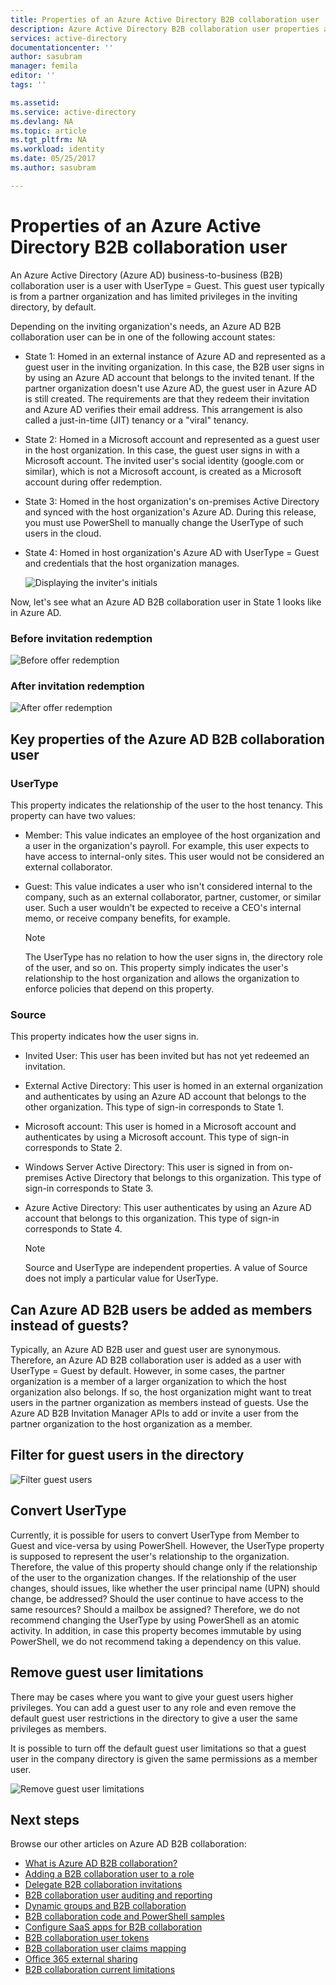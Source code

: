```yaml
---
title: Properties of an Azure Active Directory B2B collaboration user | Microsoft Docs
description: Azure Active Directory B2B collaboration user properties are configurable
services: active-directory
documentationcenter: ''
author: sasubram
manager: femila
editor: ''
tags: ''

ms.assetid:
ms.service: active-directory
ms.devlang: NA
ms.topic: article
ms.tgt_pltfrm: NA
ms.workload: identity
ms.date: 05/25/2017
ms.author: sasubram

---
```


# Properties of an Azure Active Directory B2B collaboration user

An Azure Active Directory (Azure AD) business-to-business (B2B) collaboration user is a user with UserType = Guest. This guest user typically is from a partner organization and has limited privileges in the inviting directory, by default.

Depending on the inviting organization's needs, an Azure AD B2B collaboration user can be in one of the following account states:

- State 1: Homed in an external instance of Azure AD and represented as a guest user in the inviting organization. In this case, the B2B user signs in by using an Azure AD account that belongs to the invited tenant. If the partner organization doesn't use Azure AD, the guest user in Azure AD is still created. The requirements are that they redeem their invitation and Azure AD verifies their email address. This arrangement is also called a just-in-time (JIT) tenancy or a "viral" tenancy.

- State 2: Homed in a Microsoft account and represented as a guest user in the host organization. In this case, the guest user signs in with a Microsoft account. The invited user's social identity (google.com or similar), which is not a Microsoft account, is created as a Microsoft account during offer redemption.

- State 3: Homed in the host organization's on-premises Active Directory and synced with the host organization's Azure AD. During this release, you must use PowerShell to manually change the UserType of such users in the cloud.

- State 4: Homed in host organization's Azure AD with UserType = Guest and credentials that the host organization manages.

  ![Displaying the inviter's initials](media/active-directory-b2b-user-properties/redemption-diagram.png)


Now, let's see what an Azure AD B2B collaboration user in State 1 looks like in Azure AD.

### Before invitation redemption

![Before offer redemption](media/active-directory-b2b-user-properties/before-redemption.png)

### After invitation redemption

![After offer redemption](media/active-directory-b2b-user-properties/after-redemption.png)

## Key properties of the Azure AD B2B collaboration user
### UserType
This property indicates the relationship of the user to the host tenancy. This property can have two values:
- Member: This value indicates an employee of the host organization and a user in the organization's payroll. For example, this user expects to have access to internal-only sites. This user would not be considered an external collaborator.

- Guest: This value indicates a user who isn't considered internal to the company, such as an external collaborator, partner, customer, or similar user. Such a user wouldn't be expected to receive a CEO's internal memo, or receive company benefits, for example.

  > [!NOTE]
  > The UserType has no relation to how the user signs in, the directory role of the user, and so on. This property simply indicates the user's relationship to the host organization and allows the organization to enforce policies that depend on this property.

### Source
This property indicates how the user signs in.

- Invited User: This user has been invited but has not yet redeemed an invitation.

- External Active Directory: This user is homed in an external organization and authenticates by using an Azure AD account that belongs to the other organization. This type of sign-in corresponds to State 1.

- Microsoft account: This user is homed in a Microsoft account and authenticates by using a Microsoft account. This type of sign-in corresponds to State 2.

- Windows Server Active Directory: This user is signed in from on-premises Active Directory that belongs to this organization. This type of sign-in corresponds to State 3.

- Azure Active Directory: This user authenticates by using an Azure AD account that belongs to this organization. This type of sign-in corresponds to State 4.
  > [!NOTE]
  > Source and UserType are independent properties. A value of Source does not imply a particular value for UserType.

## Can Azure AD B2B users be added as members instead of guests?
Typically, an Azure AD B2B user and guest user are synonymous. Therefore, an Azure AD B2B collaboration user is added as a user with UserType = Guest by default. However, in some cases, the partner organization is a member of a larger organization to which the host organization also belongs. If so, the host organization might want to treat users in the partner organization as members instead of guests. Use the Azure AD B2B Invitation Manager APIs to add or invite a user from the partner organization to the host organization as a member.

## Filter for guest users in the directory

![Filter guest users](media/active-directory-b2b-user-properties/filter-guest-users.png)

## Convert UserType
Currently, it is possible for users to convert UserType from Member to Guest and vice-versa by using PowerShell. However, the UserType property is supposed to represent the user's relationship to the organization. Therefore, the value of this property should change only if the relationship of the user to the organization changes. If the relationship of the user changes, should issues, like whether the user principal name (UPN) should change, be addressed? Should the user continue to have access to the same resources? Should a mailbox be assigned? Therefore, we do not recommend changing the UserType by using PowerShell as an atomic activity. In addition, in case this property becomes immutable by using PowerShell, we do not recommend taking a dependency on this value.

## Remove guest user limitations
There may be cases where you want to give your guest users higher privileges. You can add a guest user to any role and even remove the default guest user restrictions in the directory to give a user the same privileges as members.

It is possible to turn off the default guest user limitations so that a guest user in the company directory is given the same permissions as a member user.

![Remove guest user limitations](media/active-directory-b2b-user-properties/remove-guest-limitations.png)

## Next steps

Browse our other articles on Azure AD B2B collaboration:

* [What is Azure AD B2B collaboration?](active-directory-b2b-what-is-azure-ad-b2b.md)
* [Adding a B2B collaboration user to a role](active-directory-b2b-add-guest-to-role.md)
* [Delegate B2B collaboration invitations](active-directory-b2b-delegate-invitations.md)
* [B2B collaboration user auditing and reporting](active-directory-b2b-auditing-and-reporting.md)
* [Dynamic groups and B2B collaboration](active-directory-b2b-dynamic-groups.md)
* [B2B collaboration code and PowerShell samples](active-directory-b2b-code-samples.md)
* [Configure SaaS apps for B2B collaboration](active-directory-b2b-configure-saas-apps.md)
* [B2B collaboration user tokens](active-directory-b2b-user-token.md)
* [B2B collaboration user claims mapping](active-directory-b2b-claims-mapping.md)
* [Office 365 external sharing](active-directory-b2b-o365-external-user.md)
* [B2B collaboration current limitations](active-directory-b2b-current-limitations.md)
